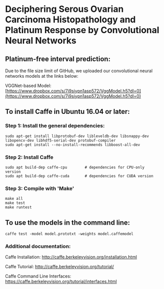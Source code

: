 # Deciphering Serous Ovarian Carcinoma Histopathology and Platinum Response by Convolutional Neural Networks

## Platinum-free interval prediction:
Due to the file size limit of GitHub, we uploaded our convolutional neural networks models at the links below:

VGGNet-based Model: [https://www.dropbox.com/s/7i9siypn1asp572/VggModel.h5?dl=0](https://www.dropbox.com/s/7i9siypn1asp572/VggModel.h5?dl=0)

## To install Caffe in Ubuntu 16.04 or later:
### Step 1: Install the general dependencies:
```
sudo apt-get install libprotobuf-dev libleveldb-dev libsnappy-dev libopencv-dev libhdf5-serial-dev protobuf-compiler
sudo apt-get install --no-install-recommends libboost-all-dev
```

### Step 2: Install Caffe
```
sudo apt build-dep caffe-cpu        # dependencies for CPU-only version
sudo apt build-dep caffe-cuda       # dependencies for CUDA version
```

### Step 3: Compile with 'Make'
```
make all
make test
make runtest
```

## To use the models in the command line:
```
caffe test -model model.prototxt -weights model.caffemodel
```

### Additional documentation:
Caffe Installation: http://caffe.berkeleyvision.org/installation.html

Caffe Tutorial: http://caffe.berkeleyvision.org/tutorial/

Caffe Command Line Interfaces: https://caffe.berkeleyvision.org/tutorial/interfaces.html
